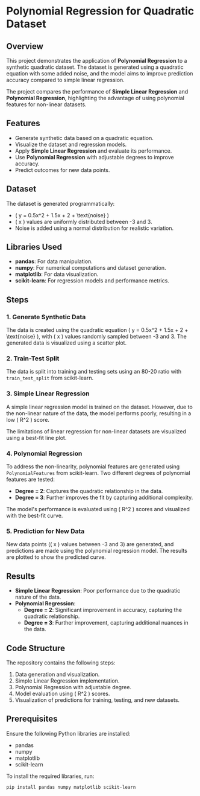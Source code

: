 # Polynomial Regression for Quadratic Dataset

## Overview
This project demonstrates the application of **Polynomial Regression** to a synthetic quadratic dataset. The dataset is generated using a quadratic equation with some added noise, and the model aims to improve prediction accuracy compared to simple linear regression.

The project compares the performance of **Simple Linear Regression** and **Polynomial Regression**, highlighting the advantage of using polynomial features for non-linear datasets.

## Features
- Generate synthetic data based on a quadratic equation.
- Visualize the dataset and regression models.
- Apply **Simple Linear Regression** and evaluate its performance.
- Use **Polynomial Regression** with adjustable degrees to improve accuracy.
- Predict outcomes for new data points.

## Dataset
The dataset is generated programmatically:
- \( y = 0.5x^2 + 1.5x + 2 + \text{noise} \)
- \( x \) values are uniformly distributed between -3 and 3.
- Noise is added using a normal distribution for realistic variation.

## Libraries Used
- **pandas**: For data manipulation.
- **numpy**: For numerical computations and dataset generation.
- **matplotlib**: For data visualization.
- **scikit-learn**: For regression models and performance metrics.

## Steps

### 1. Generate Synthetic Data
The data is created using the quadratic equation \( y = 0.5x^2 + 1.5x + 2 + \text{noise} \), with \( x \) values randomly sampled between -3 and 3. The generated data is visualized using a scatter plot.

### 2. Train-Test Split
The data is split into training and testing sets using an 80-20 ratio with `train_test_split` from scikit-learn.

### 3. Simple Linear Regression
A simple linear regression model is trained on the dataset. However, due to the non-linear nature of the data, the model performs poorly, resulting in a low \( R^2 \) score. 

The limitations of linear regression for non-linear datasets are visualized using a best-fit line plot.

### 4. Polynomial Regression
To address the non-linearity, polynomial features are generated using `PolynomialFeatures` from scikit-learn. Two different degrees of polynomial features are tested:
- **Degree = 2**: Captures the quadratic relationship in the data.
- **Degree = 3**: Further improves the fit by capturing additional complexity.

The model's performance is evaluated using \( R^2 \) scores and visualized with the best-fit curve.

### 5. Prediction for New Data
New data points (\( x \) values between -3 and 3) are generated, and predictions are made using the polynomial regression model. The results are plotted to show the predicted curve.

## Results
- **Simple Linear Regression**: Poor performance due to the quadratic nature of the data.
- **Polynomial Regression**:
  - **Degree = 2**: Significant improvement in accuracy, capturing the quadratic relationship.
  - **Degree = 3**: Further improvement, capturing additional nuances in the data.

## Code Structure
The repository contains the following steps:
1. Data generation and visualization.
2. Simple Linear Regression implementation.
3. Polynomial Regression with adjustable degree.
4. Model evaluation using \( R^2 \) scores.
5. Visualization of predictions for training, testing, and new datasets.

## Prerequisites
Ensure the following Python libraries are installed:
- pandas
- numpy
- matplotlib
- scikit-learn

To install the required libraries, run:
```bash
pip install pandas numpy matplotlib scikit-learn
